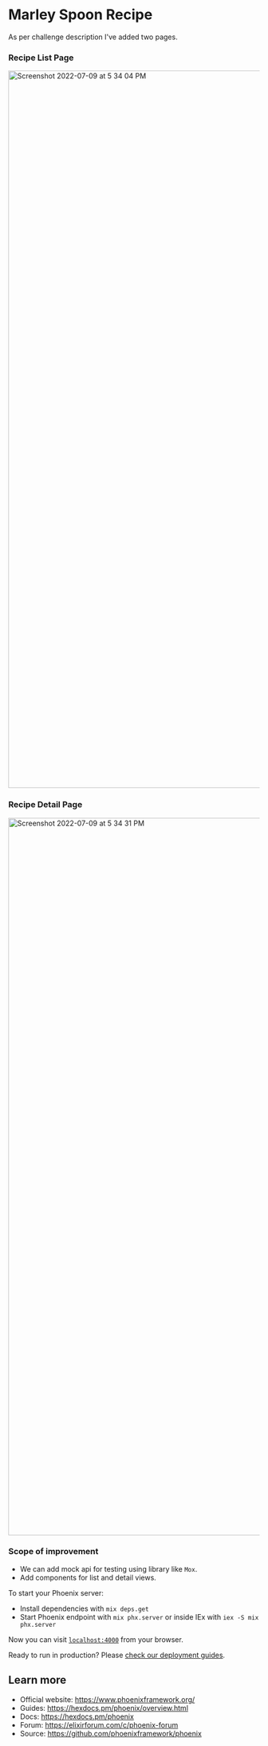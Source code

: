 # Marley Spoon Recipe

As per challenge description I've added two pages.

### Recipe List Page
<img width="1435" alt="Screenshot 2022-07-09 at 5 34 04 PM" src="https://user-images.githubusercontent.com/37627094/178104868-2ae8336b-0f7f-4beb-810f-4a6df7bedef0.png">

### Recipe Detail Page
<img width="1435" alt="Screenshot 2022-07-09 at 5 34 31 PM" src="https://user-images.githubusercontent.com/37627094/178104883-0d6b603b-ae23-4a46-b289-27fece24f40c.png">

### Scope of improvement
- We can add mock api for testing using library like `Mox`.
- Add components for list and detail views.

To start your Phoenix server:

  * Install dependencies with `mix deps.get`
  * Start Phoenix endpoint with `mix phx.server` or inside IEx with `iex -S mix phx.server`

Now you can visit [`localhost:4000`](http://localhost:4000) from your browser.

Ready to run in production? Please [check our deployment guides](https://hexdocs.pm/phoenix/deployment.html).

## Learn more

  * Official website: https://www.phoenixframework.org/
  * Guides: https://hexdocs.pm/phoenix/overview.html
  * Docs: https://hexdocs.pm/phoenix
  * Forum: https://elixirforum.com/c/phoenix-forum
  * Source: https://github.com/phoenixframework/phoenix
